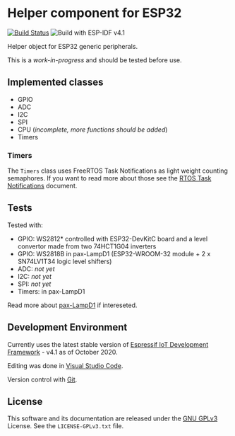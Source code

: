 # Helper component for ESP32

[![Build Status](https://travis-ci.com/CalinRadoni/ESP32HAL.svg?branch=main)](https://travis-ci.com/CalinRadoni/ESP32HAL)
![Build with ESP-IDF v4.1](https://github.com/CalinRadoni/ESP32HAL/workflows/Build%20with%20ESP-IDF%20v4.1/badge.svg)

Helper object for ESP32 generic peripherals.

This is a *work-in-progress* and should be tested before use.

## Implemented classes

- GPIO
- ADC
- I2C
- SPI
- CPU (*incomplete, more functions should be added*)
- Timers

### Timers

The `Timers` class uses FreeRTOS Task Notifications as light weight counting semaphores.
If you want to read more about those see the [RTOS Task Notifications](https://www.freertos.org/RTOS-task-notifications.html) document.

## Tests

Tested with:

- GPIO: WS2812* controlled with ESP32-DevKitC board and a level convertor made from two 74HCT1G04 inverters
- GPIO: WS2818B in pax-LampD1 (ESP32-WROOM-32 module + 2 x SN74LV1T34 logic level shifters)
- ADC: *not yet*
- I2C: *not yet*
- SPI: *not yet*
- Timers: in pax-LampD1

Read more about [pax-LampD1](https://github.com/CalinRadoni/pax-LampD1) if intereseted.

## Development Environment

Currently uses the latest stable version of [Espressif IoT Development Framework](https://github.com/espressif/esp-idf) - v4.1 as of October 2020.

Editing was done in [Visual Studio Code](https://code.visualstudio.com).

Version control with [Git](https://git-scm.com).

## License

This software and its documentation are released under the [GNU GPLv3](http://www.gnu.org/licenses/gpl-3.0.html) License. See the `LICENSE-GPLv3.txt` file.
